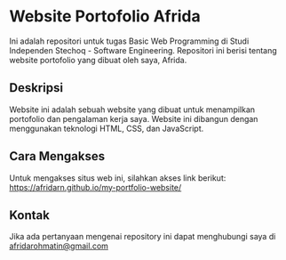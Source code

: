 
# Website Portofolio Afrida

Ini adalah repositori untuk tugas Basic Web Programming di Studi Independen Stechoq - Software Engineering. Repositori ini berisi tentang website portofolio yang dibuat oleh saya, Afrida.

## Deskripsi
Website ini adalah sebuah website yang dibuat untuk menampilkan portofolio dan pengalaman kerja saya. Website ini dibangun dengan menggunakan teknologi HTML, CSS, dan JavaScript.

## Cara Mengakses
Untuk mengakses situs web ini, silahkan akses link berikut:
https://afridarn.github.io/my-portfolio-website/

## Kontak
Jika ada pertanyaan mengenai repository ini dapat menghubungi saya di afridarohmatin@gmail.com

